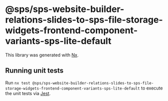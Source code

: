 # @sps/sps-website-builder-relations-slides-to-sps-file-storage-widgets-frontend-component-variants-sps-lite-default

This library was generated with [Nx](https://nx.dev).

## Running unit tests

Run `nx test @sps/sps-website-builder-relations-slides-to-sps-file-storage-widgets-frontend-component-variants-sps-lite-default` to execute the unit tests via [Jest](https://jestjs.io).
